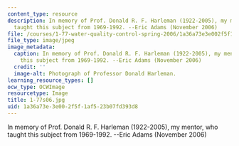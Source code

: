 ```yaml
---
content_type: resource
description: In memory of Prof. Donald R. F. Harleman (1922-2005), my mentor, who
  taught this subject from 1969-1992. --Eric Adams (November 2006)
file: /courses/1-77-water-quality-control-spring-2006/1a36a73e3e002f5f1af523b07fd393d8_1-77s06.jpg
file_type: image/jpeg
image_metadata:
  caption: In memory of Prof. Donald R. F. Harleman (1922-2005), my mentor, who taught
    this subject from 1969-1992. --Eric Adams (November 2006)
  credit: ''
  image-alt: Photograph of Professor Donald Harleman.
learning_resource_types: []
ocw_type: OCWImage
resourcetype: Image
title: 1-77s06.jpg
uid: 1a36a73e-3e00-2f5f-1af5-23b07fd393d8
---
```

In memory of Prof. Donald R. F. Harleman (1922-2005), my mentor, who taught this subject from 1969-1992. --Eric Adams (November 2006)

